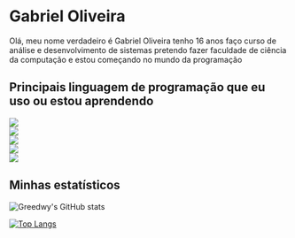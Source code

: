 
# Gabriel Oliveira

Olá, meu nome verdadeiro é Gabriel Oliveira tenho 16 anos faço curso de análise e desenvolvimento de sistemas pretendo fazer faculdade de ciência da computação e estou começando no mundo da programação

## Principais linguagem de programação que eu uso ou estou aprendendo


<div>
 <a>
        <img src="https://img.shields.io/badge/-React.js-blue" /></a>

</div>

<div>
 <a>
        <img src="https://img.shields.io/badge/-VUE-blue" /></a>

</div>

<div>
<a>
        <img src="https://img.shields.io/badge/-PHP-important" /></a>

</div>
<div>
<a>
        <img src="https://img.shields.io/badge/-Typescript-yellowgreenn" /></a>
</div>

<div>
<a>
        <img src="https://img.shields.io/badge/-Node-critical" /></a>
</div>

## Minhas estatísticos



![Greedwy's GitHub stats](https://github-readme-stats.vercel.app/api?username=Greedwy-Blu&show_icons=true&theme=darcula)


[![Top Langs](https://github-readme-stats.vercel.app/api/top-langs/?username=Greedwy-Blu&langs_count=9)](https://github.com/Greedwy-Blu/github-readme-stats)


